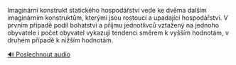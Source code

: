 
Imaginární konstrukt statického hospodářství vede ke dvěma dalším imaginárním konstruktům, kterými jsou rostoucí a upadající hospodářství. V prvním případě podíl bohatství a příjmu jednotlivců vztažený na jednoho obyvatele i počet obyvatel vykazují tendenci směrem k vyšším hodnotám, v druhém případě k nižším hodnotám.

[🔊 Poslechnout audio](/data/7-paragraphs/audio/chapter_49/para_005-Imaginrn-konstrukt-statickho-hospodstv-vede.mp3)
